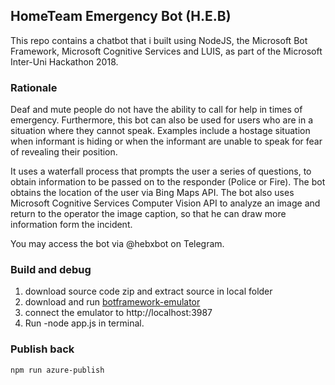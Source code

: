 ## HomeTeam Emergency Bot (H.E.B)

This repo contains a chatbot that i built using NodeJS, the Microsoft Bot Framework, Microsoft Cognitive Services and LUIS, as part of the Microsoft Inter-Uni Hackathon 2018.

### Rationale
Deaf and mute people do not have the ability to call for help in times of emergency.
Furthermore, this bot can also be used for users who are in a situation where they cannot speak. Examples include  a hostage situation when informant is hiding or when the informant are unable to speak for fear of revealing their position.

It uses a waterfall process that prompts the user a series of questions, to obtain information to be passed on to the responder (Police or Fire).
The bot obtains the location of the user via Bing Maps API.
The bot also uses Microsoft Cognitive Services Computer Vision API to analyze an image and return to the operator the image caption, so that he can draw more information form the incident.

You may access the bot via @hebxbot on Telegram.

### Build and debug
1. download source code zip and extract source in local folder
2. download and run [botframework-emulator](https://emulator.botframework.com/)
3. connect the emulator to http://localhost:3987
4. Run -node app.js in terminal.


### Publish back

```
npm run azure-publish
```
